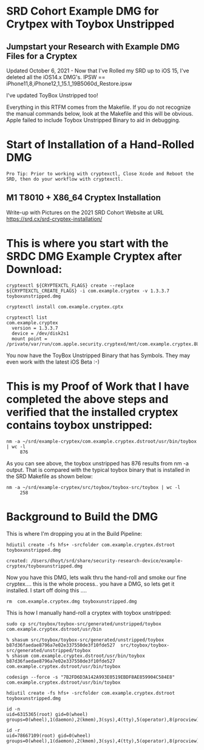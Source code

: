 # SRD Cohort Example DMG for Crytpex with Toybox Unstripped

Jumpstart your Research with Example DMG Files for a Cryptex
-----------

Updated October 6, 2021 - Now that I've Rolled my SRD up to iOS 15, I've deleted all the iOS14.x DMG's.  IPSW == iPhone11,8,iPhone12,1_15.1_19B5060d_Restore.ipsw

I've updated ToyBox Unstripped too!

Everything in this RTFM comes from the Makefile. If you do not recognize the manual commands below, look at the Makefile and this will be obvious. Apple failed to include Toybox Unstripped Binary to aid in debugging.

# Start of Installation of a Hand-Rolled DMG
```
Pro Tip: Prior to working with cryptexctl, Close Xcode and Reboot the SRD, then do your workflow with cryptexctl. 
```
M1 T8010 + X86_64 Cryptex Installation 
------
Write-up with Pictures on the 2021 SRD Cohort Website at URL https://srd.cx/srd-cryptex-installation/ 
# This is where you start with the SRDC DMG Example Cryptex after Download:
```
cryptexctl ${CRYPTEXCTL_FLAGS} create --replace ${CRYPTEXCTL_CREATE_FLAGS} -i com.example.cryptex -v 1.3.3.7 toyboxunstripped.dmg
```
```
cryptexctl install com.example.cryptex.cptx
```
```
cryptexctl list
com.example.cryptex
  version = 1.3.3.7
  device = /dev/disk2s1
  mount point = /private/var/run/com.apple.security.cryptexd/mnt/com.example.cryptex.8Ug7XY
```
You now have the ToyBox Unstripped Binary that has Symbols. They may even work with the latest iOS Beta :-)

# This is my Proof of Work that I have completed the above steps and verified that the installed cryptex contains toybox unstripped:
```
nm -a ~/srd/example-cryptex/com.example.cryptex.dstroot/usr/bin/toybox | wc -l
     876
```
As you can see above, the toybox unstripped has 876 results from nm -a output. That is compared with the typical toybox binary that is installed in the SRD Makefile as shown below:
```
nm -a ~/srd/example-cryptex/src/toybox/toybox-src/toybox | wc -l
     258
```
# Background to Build the DMG
This is where I'm dropping you at in the Build Pipeline:
```
hdiutil create -fs hfs+ -srcfolder com.example.cryptex.dstroot toyboxunstripped.dmg
```
```
created: /Users/dhoyt/srd/share/security-research-device/example-cryptex/toyboxunstripped.dmg
```
Now you have this DMG, lets walk thru the hand-roll and smoke our fine cryptex.... this is the whole process.. you have a DMG, so lets get it installed. I start off doing this ....
```
rm  com.example.cryptex.dmg toyboxunstripped.dmg
```
This is how I manually hand-roll a cryptex with toybox unstripped:
```
sudo cp src/toybox/toybox-src/generated/unstripped/toybox com.example.cryptex.dstroot/usr/bin
```
```
% shasum src/toybox/toybox-src/generated/unstripped/toybox
b87d36faedae8796a7e02e337550de3f10fde527  src/toybox/toybox-src/generated/unstripped/toybox
% shasum com.example.cryptex.dstroot/usr/bin/toybox
b87d36faedae8796a7e02e337550de3f10fde527  com.example.cryptex.dstroot/usr/bin/toybox
```
```
codesign --force -s "7B2FD6D3A142A993E0519EBDF8AE859904C584E8"  com.example.cryptex.dstroot/usr/bin/toybox
```
```
hdiutil create -fs hfs+ -srcfolder com.example.cryptex.dstroot toyboxunstripped.dmg
```

```
id -n
uid=6315365(root) gid=0(wheel) groups=0(wheel),1(daemon),2(kmem),3(sys),4(tty),5(operator),8(procview),9(procmod),20(staff),29(certusers),80(admin)
```
```
id -r
uid=78667109(root) gid=0(wheel) groups=0(wheel),1(daemon),2(kmem),3(sys),4(tty),5(operator),8(procview),9(procmod),20(staff),29(certusers),80(admin)
```
